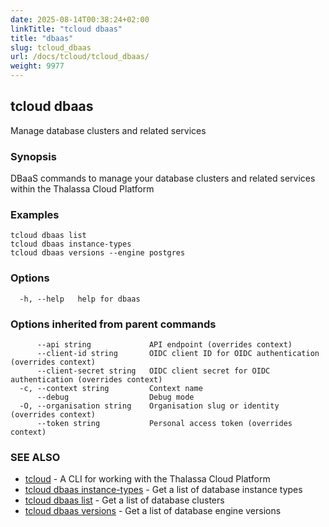 ```yaml
---
date: 2025-08-14T00:38:24+02:00
linkTitle: "tcloud dbaas"
title: "dbaas"
slug: tcloud_dbaas
url: /docs/tcloud/tcloud_dbaas/
weight: 9977
---
```

## tcloud dbaas

Manage database clusters and related services

### Synopsis

DBaaS commands to manage your database clusters and related services within the Thalassa Cloud Platform

### Examples

```
tcloud dbaas list
tcloud dbaas instance-types
tcloud dbaas versions --engine postgres
```

### Options

```
  -h, --help   help for dbaas
```

### Options inherited from parent commands

```
      --api string             API endpoint (overrides context)
      --client-id string       OIDC client ID for OIDC authentication (overrides context)
      --client-secret string   OIDC client secret for OIDC authentication (overrides context)
  -c, --context string         Context name
      --debug                  Debug mode
  -O, --organisation string    Organisation slug or identity (overrides context)
      --token string           Personal access token (overrides context)
```

### SEE ALSO

* [tcloud](/docs/tcloud/tcloud/)	 - A CLI for working with the Thalassa Cloud Platform
* [tcloud dbaas instance-types](/docs/tcloud/tcloud_dbaas_instance-types/)	 - Get a list of database instance types
* [tcloud dbaas list](/docs/tcloud/tcloud_dbaas_list/)	 - Get a list of database clusters
* [tcloud dbaas versions](/docs/tcloud/tcloud_dbaas_versions/)	 - Get a list of database engine versions


